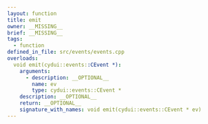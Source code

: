 ```yaml
---
layout: function
title: emit
owner: __MISSING__
brief: __MISSING__
tags:
  - function
defined_in_file: src/events/events.cpp
overloads:
  void emit(cydui::events::CEvent *):
    arguments:
      - description: __OPTIONAL__
        name: ev
        type: cydui::events::CEvent *
    description: __OPTIONAL__
    return: __OPTIONAL__
    signature_with_names: void emit(cydui::events::CEvent * ev)
---
```

